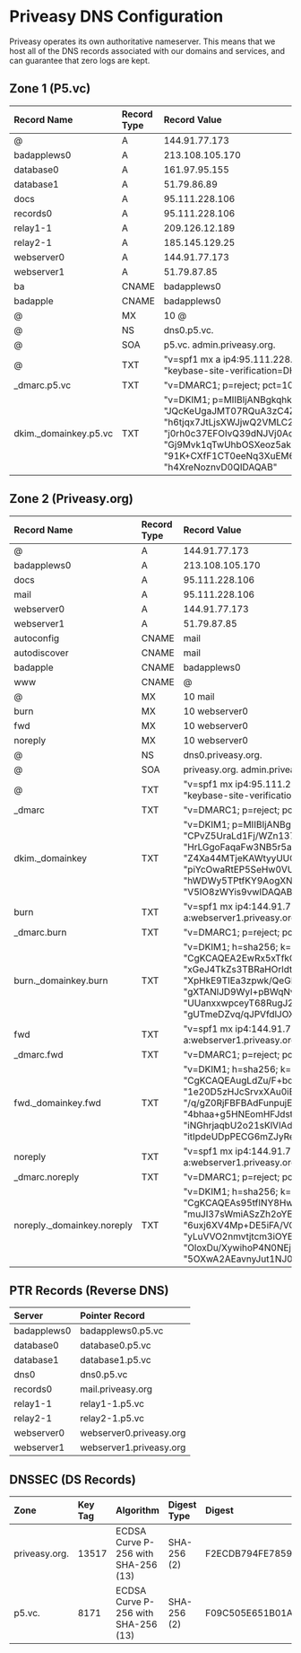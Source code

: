 # Priveasy DNS Configuration

Priveasy operates its own authoritative nameserver. This means that we host all of the DNS records associated with our domains and services, and can guarantee that zero logs are kept.

## Zone 1 (P5.vc)

|Record Name|Record Type|Record Value|TTL|
| :------------ | :------------ | :------------ | :------------ |
|@|A|144.91.77.173|10800|
|badapplews0|A|213.108.105.170|10800|
|database0|A|161.97.95.155|10800|
|database1|A|51.79.86.89|10800|
|docs|A|95.111.228.106|10800|
|records0|A|95.111.228.106|10800|
|relay1-1|A|209.126.12.189|10800|
|relay2-1|A|185.145.129.25|10800|
|webserver0|A|144.91.77.173|10800|
|webserver1|A|51.79.87.85|10800|
|ba|CNAME|badapplews0|10800|
|badapple|CNAME|badapplews0|10800|
|@|MX|10 @|10800|
|@|NS|dns0.p5.vc.|86400|
|@|SOA|p5.vc. admin.priveasy.org.|86400|
|@|TXT|"v=spf1 mx a ip4:95.111.228.106/32 include:mail.priveasy.org -all"<br>"keybase-site-verification=DHramCRdMolyxSdp0eFGBrcEHqTWhi4QPKDlV5vH85U"|10800|
|_dmarc.p5.vc|TXT|"v=DMARC1; p=reject; pct=100"|10800|
|dkim._domainkey.p5.vc|TXT|"v=DKIM1; p=MIIBIjANBgkqhkiG9w0BAQEFAAOCAQ8AMIIBCgKCAQEAoLgiU64/" "JQcKeUgaJMT07RQuA3zC4ZDDU26hVQHGVwHI4AbuTkZUEe3DOWoP52iw5lCK+sB" "h6tjqx7JtLjsXWJjwQ2VMLC23llG9+AAdLGlsi9vYPfvwWkW/zkndnD2FynD/R8" "j0rh0c37EFOIvQ39dNJVj0AcjkQMcKZPBj0a5Sl1NHpZHKgVK+0z+ucR7fJRPwi" "Gj9Mvk1qTwUhbOSXeoz5ak4BMTgM4vZC0/seE0LvAGF46yZyny+rrc6rGXhyeUf" "91K+CXfF1CT0eeNq3XuEM6Fse9p8b0OQquetO8RITaO6kGFr3iradNgpJkpr79f" "h4XreNoznvD0QIDAQAB"|10800|

## Zone 2 (Priveasy.org)

|Record Name|Record Type|Record Value|TTL|
| :------------ | :------------ | :------------ | :------------ |
|@|A|144.91.77.173|10800|
|badapplews0|A|213.108.105.170|10800|
|docs|A|95.111.228.106|10800|
|mail|A|95.111.228.106|10800|
|webserver0|A|144.91.77.173|10800|
|webserver1|A|51.79.87.85|10800|
|autoconfig|CNAME|mail|10800|
|autodiscover|CNAME|mail|10800|
|badapple|CNAME|badapplews0|10800|
|www|CNAME|@|10800|
|@|MX|10 mail|10800|
|burn|MX|10 webserver0|10800|
|fwd|MX|10 webserver0|10800|
|noreply|MX|10 webserver0|10800|
|@|NS|dns0.priveasy.org.|86400|
|@|SOA|priveasy.org. admin.priveasy.org.|86400|
|@|TXT|"v=spf1 mx ip4:95.111.228.106/32 a:mail.priveasy.org -all"<br>"keybase-site-verification=7vntSggoXZyNZ19HY6KmnpbjsxcyrYmo2zD7nyqFoBI"|10800|
|_dmarc|TXT|"v=DMARC1; p=reject; pct=100"|10800|
|dkim._domainkey|TXT|"v=DKIM1; p=MIIBIjANBgkqhkiG9w0BAQEFAAOCAQ8AMIIBCgKCAQEAwigNdV1j" "CPvZ5UraLd1Fj/WZn1378Yk2lriJivVqNTYlKoBesk3Quoqw3r72CGlHXxT188A" "HrLGgoFaqaFw3NB5r5acOGE7RgeNE5Hm+pQZEwbDME0cx242RA8P1yrQrMNGf/l" "Z4Xa44MTjeKAWtyyUUQEpIUjtllCdWeTqrwtz8qHR8jQivJWzqWExIQQ+VwzVQK" "piYcOwaRtEP5SeHw0VUG1gQKWw5eZ2k4YkHrn3gNXVG3+YyvGGCYJU1rWQQ1uqh" "hWDWy5TPtfKY9AogXNoir+1i8V3uq6HnHu6PiM8CB6NCDIkUVeqQax3DbEirUku" "V5IO8zWYis9vwIDAQAB"|10800|
|burn|TXT|"v=spf1 mx ip4:144.91.77.173/32 ip4:51.79.87.85/32 a:webserver0.priveasy.org a:webserver1.priveasy.org -all"|10800|
|_dmarc.burn|TXT|"v=DMARC1; p=reject; pct=100"|10800|
|burn._domainkey.burn|TXT|"v=DKIM1; h=sha256; k=rsa; p=MIIBIjANBgkqhkiG9w0BAQEFAAOCAQ8AMII" "CgKCAQEA2EwRx5xTfkQO0igRVVSjh7/pdFJDQ7IdXIcX3pfkjmIW2q78VQwf/Fz" "xGeJ4TkZs3TBRaHOrldt5hgUtbUhurSowXfU4c3Yr5E2TlnB5SLaYN2NxOlqR2L" "XpHkE9TIEa3zpwk/QeGbDOTQubq2tj08LzJNid9+1K2PVLGGD564dFVbegb3K0I" "gXTANlJD9WyI+pBWqNvMtHT7eyxAv375knu0pV2Qyv8n50DrAKvqLtpPQ8j8Y7J" "UUanxxwpceyT68RugJ2lJs6Fh1/AedqgGRldXF4yOxY3Ne5oBDVL4RjBDKcce9q" "gUTmeDZvq/qJPVfdlJOXckmbGG7tPwIDAQAB"|10800|
|fwd|TXT|"v=spf1 mx ip4:144.91.77.173/32 ip4:51.79.87.85/32 a:webserver0.priveasy.org a:webserver1.priveasy.org -all"|10800|
|_dmarc.fwd|TXT|"v=DMARC1; p=reject; pct=100"|10800|
|fwd._domainkey.fwd|TXT|"v=DKIM1; h=sha256; k=rsa; p=MIIBIjANBgkqhkiG9w0BAQEFAAOCAQ8AMII" "CgKCAQEAugLdZu/F+bqsGpnHyM+CLrvrcljRpJ4CdU+9s/XTGH5PoBrA5WUbs5F" "1e20D5zHJcSrvxXAu0iE9GC9HwNCy94TTY4qnszbdXamqCeUokQioNGIWEGvU5F" "/q/gZ0RjFBFBAdFunpujExdVDAouW8o9ELqQ86EmCR/9Aiwm6ikAOWTANT/wbKj" "4bhaa+g5HNEomHFJdst+4FoEDBg4odE1rd5QBCyoC6P8vsMF67nu7SkUs6CtjtV" "iNGhrjaqbU2o21sKlVlAdKMkr0t4vvaoAdXW1x1hsvZanZ5Gv0reJk7Ugi0B3Af" "itIpdeUDpPECG6mZJyReBepGoO0EBwIDAQAB"|10800|
|noreply|TXT|"v=spf1 mx ip4:144.91.77.173/32 ip4:51.79.87.85/32 a:webserver0.priveasy.org a:webserver1.priveasy.org -all"|10800|
|_dmarc.noreply|TXT|"v=DMARC1; p=reject; pct=100"|10800|
|noreply._domainkey.noreply|TXT|"v=DKIM1; h=sha256; k=rsa; p=MIIBIjANBgkqhkiG9w0BAQEFAAOCAQ8AMII" "CgKCAQEAs95tfINY8HwGjcoX+VBlmQHroL+mn5mtDvtd9z18ipRDlW4ElsIhJQx" "muJI37sWmiASzZh2oYEwE5nQoj0mCxxXUxhotF5UMUINF/rwD/O1c5u/2JvP38A" "6uxj6XV4Mp+DE5iFA/VOVeuJ0jcpAsA09QshqDf3JYo4IzG76bFSxPAI2CDnBXF" "yLuVVO2nmvtjtcm3iOYEIhjJGia1mv2hkHOp6h3trkLkzkfrGNybzSIlE8Zqrix" "OloxDu/XywihoP4N0NEj9u6cfTsSi9fFTTtnF1UZ/gPTnI02v6o0vswL9c5Cp/J" "5OXwA2AEavnyJut1NJ0D59gVeeCb8QIDAQAB"|10800|

## PTR Records (Reverse DNS)

|Server|Pointer Record|
| :------------ | :------------ |
|badapplews0|badapplews0.p5.vc|
|database0|database0.p5.vc|
|database1|database1.p5.vc|
|dns0|dns0.p5.vc|
|records0|mail.priveasy.org|
|relay1-1|relay1-1.p5.vc|
|relay2-1|relay2-1.p5.vc|
|webserver0|webserver0.priveasy.org|
|webserver1|webserver1.priveasy.org|

## DNSSEC (DS Records)

|Zone|Key Tag|Algorithm|Digest Type|Digest|
| :------------ | :------------ | :------------ | :------------ | :------------ |
|priveasy.org.|13517|ECDSA Curve P-256 with SHA-256 (13)|SHA-256 (2)|F2ECDB794FE78598C0BB96E8432DC50BD9B7287F184FB37F704B5C9B3974D663|
|p5.vc.|8171|ECDSA Curve P-256 with SHA-256 (13)|SHA-256 (2)|F09C505E651B01A53621A3EAD40A05AA4DD9BBE8E04283566305CE3479BA4733|
